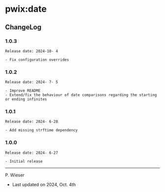 # pwix:date

## ChangeLog

### 1.0.3

    Release date: 2024-10- 4

    - Fix configuration overrides

### 1.0.2

    Release date: 2024- 7- 5

    - Improve README
    - Extend/fix the behaviour of date comparisons regarding the starting or ending infinites

### 1.0.1

    Release date: 2024- 6-28

    - Add missing strftime dependency

### 1.0.0

    Release date: 2024- 6-27

    - Initial release

---
P. Wieser
- Last updated on 2024, Oct. 4th
